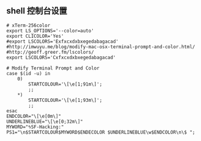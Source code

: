## shell 控制台设置

    # xTerm-256color
    export LS_OPTIONS='--color=auto'
    export CLICOLOR='Yes'
    #export LSCOLORS='Exfxcxdxbxegedabagacad'
    #http://imwuyu.me/blog/modify-mac-osx-terminal-prompt-and-color.html/
    #http://geoff.greer.fm/lscolors/
    export LSCOLORS='Cxfxcxdxbxegedabagacad'
    
    # Modify Terminal Prompt and Color
    case $(id -u) in
        0)
            STARTCOLOUR='\[\e[1;91m\]';
            ;;
        *)
            STARTCOLOUR='\[\e[1;93m\]';
            ;;
    esac
    ENDCOLOR="\[\e[0m\]"
    UNDERLINEBLUE="\[\e[0;32m\]"
    MYWORD="ϟSF-Hacking:"
    PS1="\n$STARTCOLOUR$MYWORD$ENDECOLOR $UNDERLINEBLUE\w$ENDCOLOR\n\$ ";

